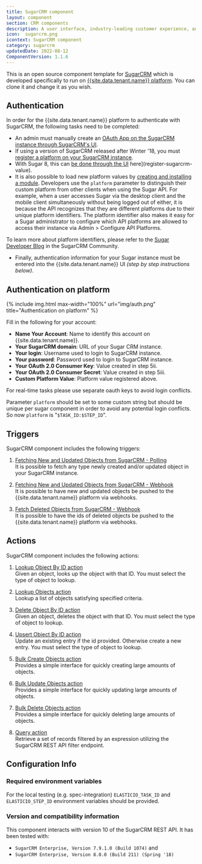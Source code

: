 ```yaml
---
title: SugarCRM component
layout: component
section: CRM components
description: A user interface, industry-leading customer experience, and an intuitive customization platform.
icon:  sugarcrm.png
icontext: SugarCRM component
category: sugarcrm
updatedDate: 2022-08-12
ComponentVersion: 1.1.6
---
```


This is an open source component template for [SugarCRM](https://www.sugarcrm.com) which is developed specifically to run on [{{site.data.tenant.name}} platform](https://www.{{site.data.tenant.name}} "{{site.data.tenant.name}} platform").
You can clone it and change it as you wish.

## Authentication

In order for the {{site.data.tenant.name}} platform to authenticate with SugarCRM, the following tasks need to be completed:

*   An admin must manually create an [OAuth App on the SugarCRM instance through SugarCRM's UI](creating-oauthapp-sugarcrm).
*   If using a version of SugarCRM released after Winter '18, you must [register a platform on your SugarCRM instance](https://community.sugarcrm.com/community/developer/blog/2017/11/20/unknown-platforms-to-be-restricted-in-winter-18-release).
*   With Sugar 8, this can [be done through the UI](http://support.sugarcrm.com/Documentation/Sugar_Versions/8.0/Ent/Administration_Guide/Developer_Tools/index.html#Configure_API_Platforms) here](register-sugarcrm-value).
*   It is also possible to load new platform values by [creating and installing a module](https://community.sugarcrm.com/docs/DOC-5875-tutorial-how-to-register-custom-platforms-in-sugar-instances).
  Developers use the `platform` parameter to distinguish their custom platform from other clients when using the Sugar API. For example, when a user accesses Sugar via the desktop client and the mobile client simultaneously without being logged out of either, it is because the API recognizes that they are different platforms due to their unique platform identifiers. The platform identifier also makes it easy for a Sugar administrator to configure which API platforms are allowed to access their instance via Admin > Configure API Platforms.

  To learn more about platform identifiers, please refer to the [Sugar Developer Blog](https://community.sugarcrm.com/community/developer/blog/2016/05/09/how-platform-parameter-works-in-sugar-v10-rest-api) in the SugarCRM Community.

*   Finally, authentication information for your Sugar instance must be entered into the {{site.data.tenant.name}} UI *(step by step instructions below)*.

## Authentication on platform

{% include img.html max-width="100%" url="img/auth.png" title="Authentication on platform" %}

Fill in the following for your account:

*   **Name Your Account**: Name to identify this account on {{site.data.tenant.name}}.
*   **Your SugarCRM domain**: URL of your Sugar CRM instance.
*   **Your login**: Username used to login to SugarCRM instance.
*   **Your password**: Password used to login to SugarCRM instance.
*   **Your OAuth 2.0 Consumer Key**: Value created in step 5ii.
*   **Your OAuth 2.0 Consumer Secret**: Value created in step 5iii.
*   **Custom Platform Value**: Platform value registered above.

For real-time tasks please use separate oauth keys to avoid login conflicts.

Parameter `platform` should be set to some custom string but should be unique per sugar component in order to avoid any potential login conflicts.
So now `platform` is "`$TASK_ID:$STEP_ID`".

## Triggers

SugarCRM component includes the following triggers:

  1. [Fetching New and Updated Objects from SugarCRM - Polling](/components/sugarcrm/triggers#fetching-new-and-updated-objects-from-sugarcrm---polling)    
  It is possible to fetch any type newly created and/or updated object in your SugarCRM instance.

  2. [Fetching New and Updated Objects from SugarCRM - Webhook](/components/sugarcrm/triggers#fetching-new-and-updated-objects-from-sugarcrm---webhook)    
  It is possible to have new and updated objects be pushed to the {{site.data.tenant.name}} platform via webhooks.

  3. [Fetch Deleted Objects from SugarCRM - Webhook](/components/sugarcrm/triggers#fetch-deleted-objects-from-sugarcrm---webhook)    
  It is possible to have the ids of deleted objects be pushed to the {{site.data.tenant.name}} platform via webhooks.

## Actions

SugarCRM component includes the following actions:

  1. [Lookup Object By ID action](/components/sugarcrm/actions#lookup-object-by-id-action)     
  Given an object, looks up the object with that ID. You must select the type of object to lookup.

  2. [Lookup Objects action](/components/sugarcrm/actions#lookup-objects-action)     
  Lookup a list of objects satisfying specified criteria.

  3. [Delete Object By ID action](/components/sugarcrm/actions#delete-object-by-id-action)     
  Given an object, deletes the object with that ID. You must select the type of object to lookup.

  4. [Upsert Object By ID action](/components/sugarcrm/actions#upsert-object-by-id-action)     
  Update an existing entry if the id provided. Otherwise create a new entry. You must select the type of object to lookup.

  5. [Bulk Create Objects action](/components/sugarcrm/actions#bulk-create-objects-action)     
  Provides a simple interface for quickly creating large amounts of objects.

  6. [Bulk Update Objects action](/components/sugarcrm/actions#bulk-update-objects-action)     
  Provides a simple interface for quickly updating large amounts of objects.

  7. [Bulk Delete Objects action](/components/sugarcrm/actions#bulk-delete-objects-action)     
  Provides a simple interface for quickly deleting large amounts of objects.

  8. [Query action](/components/sugarcrm/actions#query-action)             
  Retrieve a set of records filtered by an expression utilizing the SugarCRM REST API filter endpoint.

## Configuration Info

### Required environment variables

For the local testing (e.g. spec-integration) `ELASTICIO_TASK_ID` and `ELASTICIO_STEP_ID` environment variables should be provided.

### Version and compatibility information

This component interacts with version 10 of the SugarCRM REST API. It has been tested with:
*   `SugarCRM Enterprise, Version 7.9.1.0 (Build 1074)`
     and
*   `SugarCRM Enterprise, Version 8.0.0 (Build 211) (Spring '18)`
